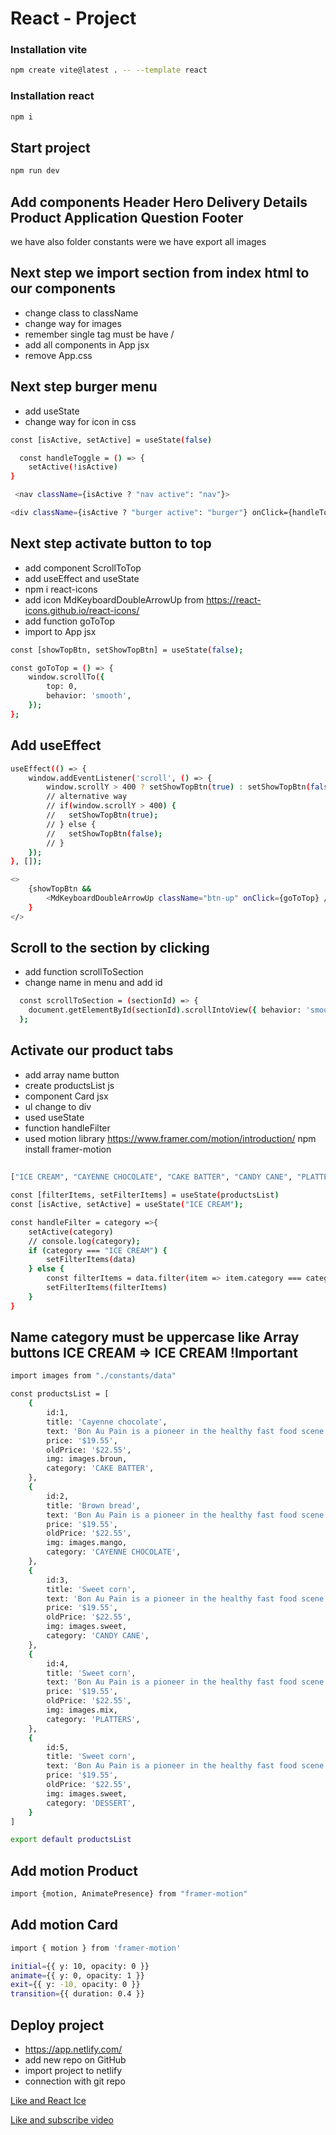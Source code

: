 # React - Project

### Installation vite

```bash
npm create vite@latest . -- --template react
```

### Installation react

```bash
npm i
```

## Start project

```bash
npm run dev
```

## Add components Header Hero Delivery Details Product Application Question Footer
we have also folder constants were we have export all images

## Next step we import section from index html to our components
- change class to className
- change way for images
- remember single tag must be have / 
- add all components in App jsx 
- remove App.css

## Next step burger menu
- add useState
- change way for icon in css

```bash
const [isActive, setActive] = useState(false)

  const handleToggle = () => {
    setActive(!isActive)
}

```

```bash
 <nav className={isActive ? "nav active": "nav"}>

<div className={isActive ? "burger active": "burger"} onClick={handleToggle}></div>
```

## Next step activate button to top 
- add component ScrollToTop
- add useEffect and useState
- npm i react-icons
- add icon MdKeyboardDoubleArrowUp from https://react-icons.github.io/react-icons/ 
- add function goToTop
- import to App jsx

```bash
const [showTopBtn, setShowTopBtn] = useState(false);

const goToTop = () => {
    window.scrollTo({
        top: 0,
        behavior: 'smooth',
    });
};
```
## Add useEffect
```bash
useEffect(() => {
    window.addEventListener('scroll', () => {
        window.scrollY > 400 ? setShowTopBtn(true) : setShowTopBtn(false);
        // alternative way
        // if(window.scrollY > 400) {
        //   setShowTopBtn(true);
        // } else {
        //   setShowTopBtn(false);
        // }
    });
}, []);

<>
    {showTopBtn &&
        <MdKeyboardDoubleArrowUp className="btn-up" onClick={goToTop} />
    }
</>

```

## Scroll to the section by clicking
- add function scrollToSection  
- change name in menu and add id

```bash
  const scrollToSection = (sectionId) => {
    document.getElementById(sectionId).scrollIntoView({ behavior: 'smooth' });
  };
```
## Activate our product tabs
- add array name button
- create productsList js 
- component Card jsx
- ul change to div
- used useState
- function handleFilter
- used motion library 
https://www.framer.com/motion/introduction/
npm install framer-motion

## 
```bash
["ICE CREAM", "CAYENNE CHOCOLATE", "CAKE BATTER", "CANDY CANE", "PLATTERS", "DESSERT"]
```

```bash
const [filterItems, setFilterItems] = useState(productsList)
const [isActive, setActive] = useState("ICE CREAM");

const handleFilter = category =>{
    setActive(category)
    // console.log(category);
    if (category === "ICE CREAM") {
        setFilterItems(data)
    } else {
        const filterItems = data.filter(item => item.category === category)
        setFilterItems(filterItems)
    }
}
```
## Name category must be uppercase like Array buttons ICE CREAM => ICE CREAM !Important 
```bash
import images from "./constants/data"

const productsList = [
    {
        id:1,
        title: 'Cayenne chocolate',
        text: 'Bon Au Pain is a pioneer in the healthy fast food scene.Bon Au Pain is a pioneer in the healthy fast food scene.Bon Au Pain is a pioneer in the healthy fast food scene',
        price: '$19.55',
        oldPrice: '$22.55',
        img: images.broun,
        category: 'CAKE BATTER',
    },
    {
        id:2,
        title: 'Brown bread',
        text: 'Bon Au Pain is a pioneer in the healthy fast food scene.Bon Au Pain is a pioneer in the healthy fast food scene.Bon Au Pain is a pioneer in the healthy fast food scene',
        price: '$19.55',
        oldPrice: '$22.55',
        img: images.mango,
        category: 'CAYENNE CHOCOLATE',
    },
    {
        id:3,
        title: 'Sweet corn',
        text: 'Bon Au Pain is a pioneer in the healthy fast food scene.Bon Au Pain is a pioneer in the healthy fast food scene.Bon Au Pain is a pioneer in the healthy fast food scene',
        price: '$19.55',
        oldPrice: '$22.55',
        img: images.sweet,
        category: 'CANDY CANE',
    },
    {
        id:4,
        title: 'Sweet corn',
        text: 'Bon Au Pain is a pioneer in the healthy fast food scene.Bon Au Pain is a pioneer in the healthy fast food scene.Bon Au Pain is a pioneer in the healthy fast food scene',
        price: '$19.55',
        oldPrice: '$22.55',
        img: images.mix,
        category: 'PLATTERS',
    },
    {
        id:5,
        title: 'Sweet corn',
        text: 'Bon Au Pain is a pioneer in the healthy fast food scene.Bon Au Pain is a pioneer in the healthy fast food scene.Bon Au Pain is a pioneer in the healthy fast food scene',
        price: '$19.55',
        oldPrice: '$22.55',
        img: images.sweet,
        category: 'DESSERT',
    }
]

export default productsList
```

## Add motion Product

```bash
import {motion, AnimatePresence} from "framer-motion"

```
## Add motion Card 
```bash
import { motion } from 'framer-motion'

initial={{ y: 10, opacity: 0 }}
animate={{ y: 0, opacity: 1 }}
exit={{ y: -10, opacity: 0 }}
transition={{ duration: 0.4 }}
```

## Deploy  project
- https://app.netlify.com/
- add new repo on GitHub
- import project to netlify 
- connection with git repo
  
 [Like and React Ice](https://react-ice-dev.netlify.app/)

[Like and subscribe video]()  
